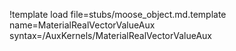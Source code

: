 !template load file=stubs/moose_object.md.template name=MaterialRealVectorValueAux syntax=/AuxKernels/MaterialRealVectorValueAux